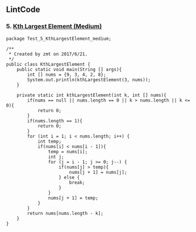 ## LintCode
### 5. <a href="http://lintcode.com/problem/kth-largest-element"> Kth Largest Element (Medium) </a>
	
	package Test_5_KthLargestElement_medium;

	/**
	 * Created by zmt on 2017/6/21.
	 */
	public class KthLargestElement {
	    public static void main(String [] args){
	        int [] nums = {9, 3, 4, 2, 8};
	        System.out.println(kthLargestElement(3, nums));
	    }
	
	    private static int kthLargestElement(int k, int [] nums){
	        if(nums == null || nums.length == 0 || k > nums.length || k <= 0){
	            return 0;
	        }
	        if(nums.length == 1){
	            return 0;
	        }
	        for (int i = 1; i < nums.length; i++) {
	            int temp;
	            if(nums[i] < nums[i - 1]){
	                temp = nums[i];
	                int j;
	                for (j = i - 1; j >= 0; j--) {
	                    if(nums[j] > temp){
	                        nums[j + 1] = nums[j];
	                    } else {
	                        break;
	                    }
	                }
	                nums[j + 1] = temp;
	            }
	        }
	        return nums[nums.length - k];
	    }
	}
